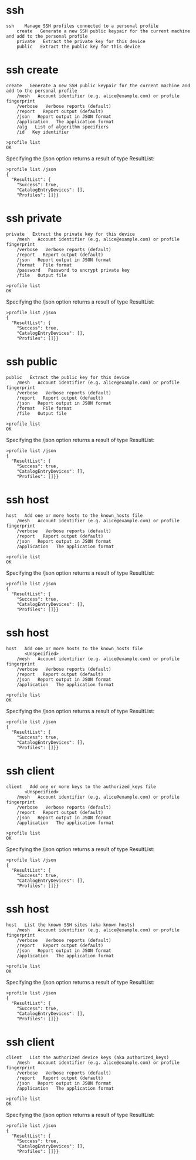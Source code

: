 

# ssh

````
ssh    Manage SSH profiles connected to a personal profile
    create   Generate a new SSH public keypair for the current machine and add to the personal profile
    private   Extract the private key for this device
    public   Extract the public key for this device
````


# ssh create

````
create   Generate a new SSH public keypair for the current machine and add to the personal profile
    /mesh   Account identifier (e.g. alice@example.com) or profile fingerprint
    /verbose   Verbose reports (default)
    /report   Report output (default)
    /json   Report output in JSON format
    /application   The application format
    /alg   List of algorithm specifiers
    /id   Key identifier
````

````
>profile list
OK
````

Specifying the /json option returns a result of type ResultList:

````
>profile list /json
{
  "ResultList": {
    "Success": true,
    "CatalogEntryDevices": [],
    "Profiles": []}}
````

# ssh private

````
private   Extract the private key for this device
    /mesh   Account identifier (e.g. alice@example.com) or profile fingerprint
    /verbose   Verbose reports (default)
    /report   Report output (default)
    /json   Report output in JSON format
    /format   File format
    /password   Password to encrypt private key
    /file   Output file
````

````
>profile list
OK
````

Specifying the /json option returns a result of type ResultList:

````
>profile list /json
{
  "ResultList": {
    "Success": true,
    "CatalogEntryDevices": [],
    "Profiles": []}}
````

# ssh public

````
public   Extract the public key for this device
    /mesh   Account identifier (e.g. alice@example.com) or profile fingerprint
    /verbose   Verbose reports (default)
    /report   Report output (default)
    /json   Report output in JSON format
    /format   File format
    /file   Output file
````

````
>profile list
OK
````

Specifying the /json option returns a result of type ResultList:

````
>profile list /json
{
  "ResultList": {
    "Success": true,
    "CatalogEntryDevices": [],
    "Profiles": []}}
````

# ssh host

````
host   Add one or more hosts to the known_hosts file
    /mesh   Account identifier (e.g. alice@example.com) or profile fingerprint
    /verbose   Verbose reports (default)
    /report   Report output (default)
    /json   Report output in JSON format
    /application   The application format
````

````
>profile list
OK
````

Specifying the /json option returns a result of type ResultList:

````
>profile list /json
{
  "ResultList": {
    "Success": true,
    "CatalogEntryDevices": [],
    "Profiles": []}}
````

# ssh host

````
host   Add one or more hosts to the known_hosts file
       <Unspecified>
    /mesh   Account identifier (e.g. alice@example.com) or profile fingerprint
    /verbose   Verbose reports (default)
    /report   Report output (default)
    /json   Report output in JSON format
    /application   The application format
````

````
>profile list
OK
````

Specifying the /json option returns a result of type ResultList:

````
>profile list /json
{
  "ResultList": {
    "Success": true,
    "CatalogEntryDevices": [],
    "Profiles": []}}
````

# ssh client

````
client   Add one or more keys to the authorized_keys file
       <Unspecified>
    /mesh   Account identifier (e.g. alice@example.com) or profile fingerprint
    /verbose   Verbose reports (default)
    /report   Report output (default)
    /json   Report output in JSON format
    /application   The application format
````

````
>profile list
OK
````

Specifying the /json option returns a result of type ResultList:

````
>profile list /json
{
  "ResultList": {
    "Success": true,
    "CatalogEntryDevices": [],
    "Profiles": []}}
````

# ssh host

````
host   List the known SSH sites (aka known hosts)
    /mesh   Account identifier (e.g. alice@example.com) or profile fingerprint
    /verbose   Verbose reports (default)
    /report   Report output (default)
    /json   Report output in JSON format
    /application   The application format
````

````
>profile list
OK
````

Specifying the /json option returns a result of type ResultList:

````
>profile list /json
{
  "ResultList": {
    "Success": true,
    "CatalogEntryDevices": [],
    "Profiles": []}}
````

# ssh client

````
client   List the authorized device keys (aka authorized_keys)
    /mesh   Account identifier (e.g. alice@example.com) or profile fingerprint
    /verbose   Verbose reports (default)
    /report   Report output (default)
    /json   Report output in JSON format
    /application   The application format
````

````
>profile list
OK
````

Specifying the /json option returns a result of type ResultList:

````
>profile list /json
{
  "ResultList": {
    "Success": true,
    "CatalogEntryDevices": [],
    "Profiles": []}}
````



